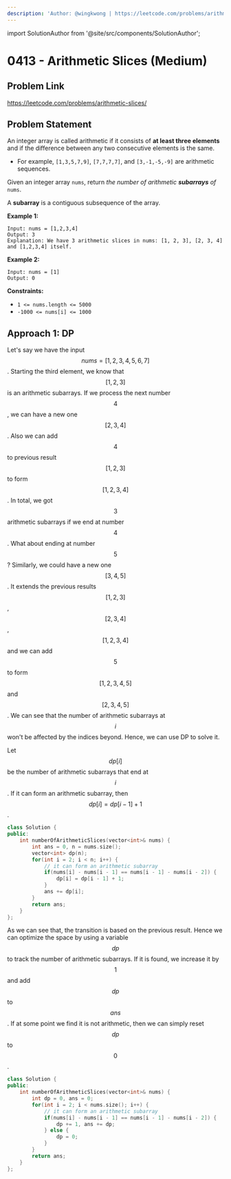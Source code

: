 ```yaml
---
description: 'Author: @wingkwong | https://leetcode.com/problems/arithmetic-slices/'
---
```


import SolutionAuthor from '@site/src/components/SolutionAuthor';

# 0413 - Arithmetic Slices (Medium)

## Problem Link

https://leetcode.com/problems/arithmetic-slices/

## Problem Statement

An integer array is called arithmetic if it consists of **at least three elements** and if the difference between any two consecutive elements is the same.

* For example, `[1,3,5,7,9]`, `[7,7,7,7]`, and `[3,-1,-5,-9]` are arithmetic sequences.

Given an integer array `nums`, return _the number of arithmetic **subarrays** of_ `nums`.

A **subarray** is a contiguous subsequence of the array.

**Example 1:**

```
Input: nums = [1,2,3,4]
Output: 3
Explanation: We have 3 arithmetic slices in nums: [1, 2, 3], [2, 3, 4] and [1,2,3,4] itself.
```

**Example 2:**

```
Input: nums = [1]
Output: 0 
```

**Constraints:**

* `1 <= nums.length <= 5000`
* `-1000 <= nums[i] <= 1000`

## Approach 1: DP

Let's say we have the input $$nums = [1,2,3,4,5,6,7]$$. Starting the third element, we know that $$[1,2,3]$$ is an arithmetic subarrays. If we process the next number $$4$$, we can have a new one $$[2,3,4]$$. Also we can add $$4$$ to previous result $$[1,2,3]$$ to form $$[1,2,3,4]$$. In total, we got $$3$$arithmetic subarrays if we end at number $$4$$. What about ending at number $$5$$? Similarly, we could have a new one $$[3,4,5]$$. It extends the previous results $$[1,2,3]$$, $$[2,3,4]$$,$$[1,2,3,4]$$ and we can add $$5$$to form $$[1,2,3,4,5]$$ and $$[2,3,4,5]$$. We can see that the number of arithmetic subarrays at $$i$$ won't be affected by the indices beyond. Hence, we can use DP to solve it.

Let $$dp[i]$$ be the number of arithmetic subarrays that end at $$i$$. If it can form an arithmetic subarray, then $$dp[i] = dp[i - 1] + 1$$. 

<SolutionAuthor name="@wingkwong"/>

```cpp
class Solution {
public:
    int numberOfArithmeticSlices(vector<int>& nums) {
        int ans = 0, n = nums.size();
        vector<int> dp(n);
        for(int i = 2; i < n; i++) {
            // it can form an arithmetic subarray
            if(nums[i] - nums[i - 1] == nums[i - 1] - nums[i - 2]) {
                dp[i] = dp[i - 1] + 1;
            } 
            ans += dp[i];
        }
        return ans;
    }
};
```

As we can see that, the transition is based on the previous result. Hence we can optimize the space by using a variable $$dp$$ to track the number of arithmetic subarrays. If it is found, we increase it by $$1$$ and add $$dp$$ to $$ans$$. If at some point we find it is not arithmetic, then we can simply reset $$dp$$ to $$0$$.

```cpp
class Solution {
public:
    int numberOfArithmeticSlices(vector<int>& nums) {
        int dp = 0, ans = 0;
        for(int i = 2; i < nums.size(); i++) {
            // it can form an arithmetic subarray
            if(nums[i] - nums[i - 1] == nums[i - 1] - nums[i - 2]) {
                dp += 1, ans += dp;
            } else {
                dp = 0;
            }
        }
        return ans;
    }
};
```
